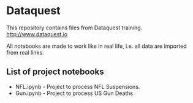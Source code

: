 # Dataquest
This repository contains files from Dataquest training.
http://www.dataquest.io

All notebooks are made to work like in real life, i.e. all data are imported from real links.

## List of project notebooks
- NFL.ipynb - Project to process NFL Suspensions.
- Gun.ipynb - Project to process US Gun Deaths
